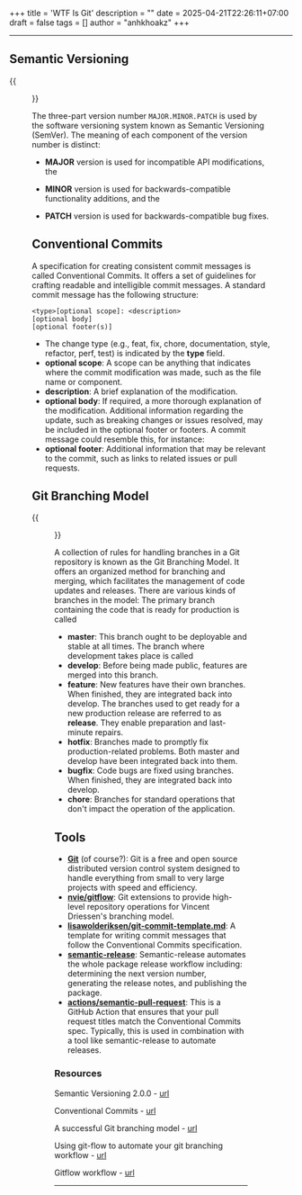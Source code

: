 +++
title = 'WTF Is Git'
description = ""
date = 2025-04-21T22:26:11+07:00
draft = false
tags = []
author = "anhkhoakz"
+++

---

## Semantic Versioning

{{<figure src="images/blogs/wtf-is-git/semver.webp" alt="Semantic Versioning" caption="Semantic Versioning">}}

The three-part version number `MAJOR.MINOR.PATCH` is used by the software versioning system known as Semantic Versioning (SemVer).  The meaning of each component of the version number is distinct:

- **MAJOR** version is used for incompatible API modifications, the

- **MINOR** version is used for backwards-compatible functionality additions, and the

- **PATCH** version is used for backwards-compatible bug fixes.

## Conventional Commits

A specification for creating consistent commit messages is called Conventional Commits. It offers a set of guidelines for crafting readable and intelligible commit messages. A standard commit message has the following structure:

```plaintext
<type>[optional scope]: <description>
[optional body]
[optional footer(s)]
```

- The change type (e.g., feat, fix, chore, documentation, style, refactor, perf, test) is indicated by the **type** field.
- **optional scope**: A scope can be anything that indicates where the commit modification was made, such as the file name or component.
- **description**: A brief explanation of the modification.
- **optional body**: If required, a more thorough explanation of the modification.
 Additional information regarding the update, such as breaking changes or issues resolved, may be included in the optional footer or footers.
 A commit message could resemble this, for instance:
- **optional footer**: Additional information that may be relevant to the commit, such as links to related issues or pull requests.

## Git Branching Model

{{<figure src="images/blogs/wtf-is-git/git-flow.webp" alt="Git Branching Model" caption="Git Branching Model">}}

A collection of rules for handling branches in a Git repository is known as the Git Branching Model.  It offers an organized method for branching and merging, which facilitates the management of code updates and releases.  There are various kinds of branches in the model:
 The primary branch containing the code that is ready for production is called

- **master**: This branch ought to be deployable and stable at all times.
 The branch where development takes place is called
- **develop**:  Before being made public, features are merged into this branch.
- **feature**: New features have their own branches.  When finished, they are integrated back into develop.
 The branches used to get ready for a new production release are referred to as **release**.  They enable preparation and last-minute repairs.
- **hotfix**: Branches made to promptly fix production-related problems.  Both master and develop have been integrated back into them.
- **bugfix**: Code bugs are fixed using branches.  When finished, they are integrated back into develop.
- **chore**: Branches for standard operations that don't impact the operation of the application.

## Tools

- **[Git](https://git-scm.com/)** (of course?): Git is a free and open source distributed version control system designed to handle everything from small to very large projects with speed and efficiency.
- **[nvie/gitflow](https://github.com/nvie/gitflow)**: Git extensions to provide high-level repository operations for Vincent Driessen's branching model.
- **[lisawolderiksen/git-commit-template.md](https://gist.github.com/lisawolderiksen/a7b99d94c92c6671181611be1641c733)**: A template for writing commit messages that follow the Conventional Commits specification.
- **[semantic-release](https://semantic-release.gitbook.io/semantic-release/)**: Semantic-release automates the whole package release workflow including: determining the next version number, generating the release notes, and publishing the package.
- **[actions/semantic-pull-request](https://github.com/marketplace/actions/semantic-pull-request)**: This is a GitHub Action that ensures that your pull request titles match the Conventional Commits spec. Typically, this is used in combination with a tool like semantic-release to automate releases.

### Resources

Semantic Versioning 2.0.0 - [url](https://semver.org)

Conventional Commits - [url](https://www.conventionalcommits.org/en/v1.0.0/)

A successful Git branching model - [url](https://nvie.com/posts/a-successful-git-branching-model/)

Using git-flow to automate your git branching workflow - [url](https://jeffkreeftmeijer.com/git-flow/)

Gitflow workflow - [url](https://www.atlassian.com/git/tutorials/comparing-workflows/gitflow-workflow)

---
